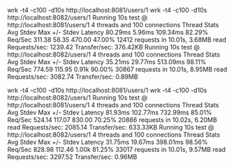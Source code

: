 wrk -t4 -c100 -d10s http://localhost:8081/users/1
wrk -t4 -c100 -d10s http://localhost:8082/users/1
Running 10s test @ http://localhost:8081/users/1
  4 threads and 100 connections
  Thread Stats   Avg      Stdev     Max   +/- Stdev
    Latency    80.29ms    5.96ms 109.34ms   82.29%
    Req/Sec   311.38     58.35   470.00     47.00%
  12412 requests in 10.01s, 3.68MB read
Requests/sec:   1239.42
Transfer/sec:    376.42KB
Running 10s test @ http://localhost:8082/users/1
  4 threads and 100 connections
  Thread Stats   Avg      Stdev     Max   +/- Stdev
    Latency    35.21ms   29.77ms 513.09ms   98.11%
    Req/Sec   774.59    115.95     0.91k    90.00%
  30867 requests in 10.01s, 8.95MB read
Requests/sec:   3082.74
Transfer/sec:      0.89MB


wrk -t4 -c100 -d10s http://localhost:8081/users/1
wrk -t4 -c100 -d10s http://localhost:8082/users/1
Running 10s test @ http://localhost:8081/users/1
  4 threads and 100 connections
  Thread Stats   Avg      Stdev     Max   +/- Stdev
    Latency    81.93ms  102.77ms 732.99ms   85.01%
    Req/Sec   524.14    117.07   830.00     70.25%
  20886 requests in 10.02s, 6.20MB read
Requests/sec:   2085.14
Transfer/sec:    633.33KB
Running 10s test @ http://localhost:8082/users/1
  4 threads and 100 connections
  Thread Stats   Avg      Stdev     Max   +/- Stdev
    Latency    31.75ms   19.67ms 398.01ms   98.56%
    Req/Sec   828.98    112.46     1.00k    81.25%
  33017 requests in 10.01s, 9.57MB read
Requests/sec:   3297.52
Transfer/sec:      0.96MB